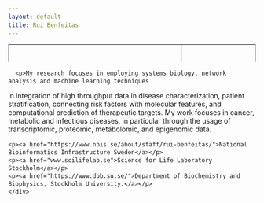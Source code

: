 ```yaml
---
layout: default
title: Rui Benfeitas
---
```


<table class="center" style="width: 100%; border-collapse: collapse; border-style: hidden; height: 36px;" border="1">
<tbody>
<tr style="height: 18px;">
	<td style="width: 70%; height: 18px;"><h1>Rui Benfeitas, PhD </h1>
	<h3>Multi-omics Integration and Systems Biology</h3>
	<a href="http://twitter.com/ruifeitas"><img border="0" src="https://www.svgrepo.com/show/137277/twitter.svg" width="20" height="20"></a>
	<a href="https://scholar.google.se/citations?user=TNHVVA4AAAAJ"><img border="0" src="https://camo.githubusercontent.com/80c1726d97a306a48189cb105cb4c0667d5adf140dc35daf05713873170b20ff/687474703a2f2f7777772e736f66746c61622e6e7475612e67722f7e6e69636b69652f696d616765732f6c6f676f2f676f6f676c652d7363686f6c61722e706e67" width="20" height="20"></a>
	<a href="https://www.linkedin.com/in/ruibenfeitas/"><img border="0" src="https://www.svgrepo.com/show/315300/linkedin.svg" width="20" height="20"></a>
	<a href="https://www.researchgate.net/profile/Rui-Benfeitas"><img border="0" src="https://logoeps.com/wp-content/uploads/2014/09/49394-researchgate-logo-icon-vector-icon-vector-eps.png" height="20"></a>
	<a href="https://publons.com/researcher/1294591/rui-benfeitas/"><img border="0" src="https://icons-for-free.com/iconfiles/png/512/publons-1324440218351315351.png" height="20"></a>
	<p>Contact: rui.benfeitas[at]scilifelab[dot]se</p><br>
</td>
	<td style="width: 30%; height: 18px;"><img src="./includes/assets/img/photo.png" style="float: right" width="100%" alt="" /></td>
</tr>
</tbody>
</table>
<div class="container">
  <div class="row">
    <div class="col s12">
      
      <p>My research focuses in employing systems biology, network analysis and machine learning techniques
in integration of high throughput data in disease characterization, patient stratification, connecting risk factors with molecular features, and computational prediction of therapeutic targets. My work focuses in cancer, metabolic and infectious diseases, in particular through the usage of transcriptomic, proteomic, metabolomic, and epigenomic data.</p>

	<p><a href="https://www.nbis.se/about/staff/rui-benfeitas/">National Bioinformatics Infrastructure Sweden</a></p>
	<p><a href="www.scilifelab.se">Science for Life Laboratory Stockholm</a></p>
	<p><a href="https://www.dbb.su.se/">Department of Biochemistry and Biophysics, Stockholm University.</a></p>
    </div>
    
  </div>
</div>


